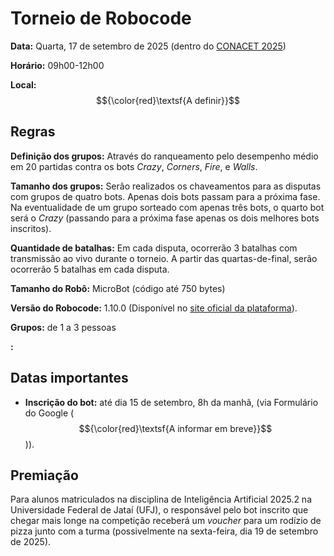 # Torneio de Robocode

**Data:** Quarta, 17 de setembro de 2025 (dentro do [CONACET 2025](https://sites.google.com/ufj.edu.br/conacet2025))

**Horário:** 09h00-12h00

**Local:** $${\color{red}\textsf{A definir}}$$


## Regras

**Definição dos grupos:** Através do ranqueamento pelo desempenho médio em 20 partidas contra os bots *Crazy*, *Corners*, *Fire*, e *Walls*.

**Tamanho dos grupos:** Serão realizados os chaveamentos para as disputas com grupos de quatro bots. Apenas dois bots passam para a próxima fase. Na eventualidade de um grupo sorteado com apenas três bots, o quarto bot será o *Crazy* (passando para a próxima fase apenas os dois melhores bots inscritos).

**Quantidade de batalhas:** Em cada disputa, ocorrerão 3 batalhas com transmissão ao vivo durante o torneio. A partir das quartas-de-final, serão ocorrerão 5 batalhas em cada disputa.

**Tamanho do Robô:**  MicroBot (código até 750 bytes)

**Versão do Robocode:** 1.10.0 (Disponível no [site oficial da plataforma](https://robocode.sourceforge.io/)).

**Grupos:** de 1 a 3 pessoas

**:**

## Datas importantes

- **Inscrição do bot:** até dia 15 de setembro, 8h da manhã, (via Formulário do Google ($${\color{red}\textsf{A informar em breve}}$$)).

## Premiação

Para alunos matriculados na disciplina de Inteligência Artificial 2025.2 na Universidade Federal de Jataí (UFJ), o responsável pelo bot inscrito que chegar mais longe na competição receberá um *voucher* para um rodízio de pizza junto com a turma (possivelmente na sexta-feira, dia 19 de setembro de 2025). 
